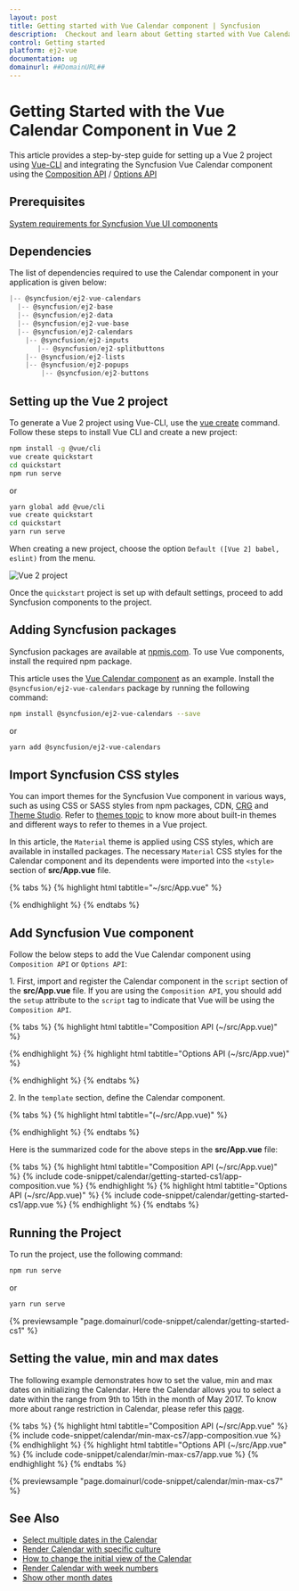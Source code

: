 ```yaml
---
layout: post
title: Getting started with Vue Calendar component | Syncfusion
description:  Checkout and learn about Getting started with Vue Calendar component of Syncfusion Essential JS 2 and more details.
control: Getting started 
platform: ej2-vue
documentation: ug
domainurl: ##DomainURL##
---
```


# Getting Started with the Vue Calendar Component in Vue 2

This article provides a step-by-step guide for setting up a Vue 2 project using [Vue-CLI](https://cli.vuejs.org/) and integrating the Syncfusion Vue Calendar component using the [Composition API](https://vuejs.org/guide/introduction.html#composition-api) / [Options API](https://vuejs.org/guide/introduction.html#options-api)

## Prerequisites

[System requirements for Syncfusion Vue UI components](https://ej2.syncfusion.com/vue/documentation/system-requirements)

## Dependencies

The list of dependencies required to use the Calendar component in your application is given below:

```javascript
|-- @syncfusion/ej2-vue-calendars
  |-- @syncfusion/ej2-base
  |-- @syncfusion/ej2-data
  |-- @syncfusion/ej2-vue-base
  |-- @syncfusion/ej2-calendars
    |-- @syncfusion/ej2-inputs
       |-- @syncfusion/ej2-splitbuttons
    |-- @syncfusion/ej2-lists
    |-- @syncfusion/ej2-popups
        |-- @syncfusion/ej2-buttons
```

## Setting up the Vue 2 project

To generate a Vue 2 project using Vue-CLI, use the [vue create](https://cli.vuejs.org/#getting-started) command. Follow these steps to install Vue CLI and create a new project:

```bash
npm install -g @vue/cli
vue create quickstart
cd quickstart
npm run serve
```

or

```bash
yarn global add @vue/cli
vue create quickstart
cd quickstart
yarn run serve
```

When creating a new project, choose the option `Default ([Vue 2] babel, eslint)` from the menu.

![Vue 2 project](../appearance/images/vue2-terminal.png)

Once the `quickstart` project is set up with default settings, proceed to add Syncfusion components to the project.

## Adding Syncfusion packages

Syncfusion packages are available at [npmjs.com](https://www.npmjs.com/search?q=ej2-vue). To use Vue components, install the required npm package.

This article uses the [Vue Calendar component](https://www.syncfusion.com/vue-components/vue-calendar) as an example. Install the `@syncfusion/ej2-vue-calendars` package by running the following command:

```bash
npm install @syncfusion/ej2-vue-calendars --save
```
or

```bash
yarn add @syncfusion/ej2-vue-calendars
```

## Import Syncfusion CSS styles

You can import themes for the Syncfusion Vue component in various ways, such as using CSS or SASS styles from npm packages, CDN, [CRG](https://crg.syncfusion.com/) and [Theme Studio](https://ej2.syncfusion.com/vue/documentation/appearance/theme-studio). Refer to [themes topic](https://ej2.syncfusion.com/vue/documentation/appearance/theme) to know more about built-in themes and different ways to refer to themes in a Vue project.

In this article, the `Material` theme is applied using CSS styles, which are available in installed packages. The necessary `Material` CSS styles for the Calendar component and its dependents were imported into the `<style>` section of **src/App.vue** file.

{% tabs %}
{% highlight html tabtitle="~/src/App.vue" %}

<style>
@import "../node_modules/@syncfusion/ej2-base/styles/material.css";
@import "../node_modules/@syncfusion/ej2-buttons/styles/material.css";
@import "../node_modules/@syncfusion/ej2-vue-calendars/styles/material.css";
</style>

{% endhighlight %}
{% endtabs %}

## Add Syncfusion Vue component

Follow the below steps to add the Vue Calendar component using `Composition API` or `Options API`:

1\. First, import and register the Calendar component in the `script` section of the **src/App.vue** file. If you are using the `Composition API`, you should add the `setup` attribute to the `script` tag to indicate that Vue will be using the `Composition API`.

{% tabs %}
{% highlight html tabtitle="Composition API (~/src/App.vue)" %}

<script setup>
import { CalendarComponent as EjsCalendar } from '@syncfusion/ej2-vue-calendars';
</script>

{% endhighlight %}
{% highlight html tabtitle="Options API (~/src/App.vue)" %}

<script>
import { CalendarComponent } from '@syncfusion/ej2-vue-calendars';

export default {
  components: {
    'ejs-calendar': CalendarComponent
  }
}
</script>

{% endhighlight %}
{% endtabs %}

2\. In the `template` section, define the Calendar component.

{% tabs %}
{% highlight html tabtitle="(~/src/App.vue)" %}

<template>
    <div id="app">
    <ejs-calendar ></ejs-calendar>
  </div>
</template>

{% endhighlight %}
{% endtabs %}

Here is the summarized code for the above steps in the **src/App.vue** file:

{% tabs %}
{% highlight html tabtitle="Composition API (~/src/App.vue)" %}
{% include code-snippet/calendar/getting-started-cs1/app-composition.vue %}
{% endhighlight %}
{% highlight html tabtitle="Options API (~/src/App.vue)" %}
{% include code-snippet/calendar/getting-started-cs1/app.vue %}
{% endhighlight %}
{% endtabs %}

## Running the Project

To run the project, use the following command:

```bash
npm run serve
```

or

```bash
yarn run serve
```

{% previewsample "page.domainurl/code-snippet/calendar/getting-started-cs1" %}

## Setting the value, min and max dates

The following example demonstrates how to set the value, min and max dates on initializing the Calendar. Here the Calendar allows you to select a date within the range from 9th to 15th in the month of May 2017. To know more about range restriction in Calendar, please refer this [page](./date-range).

{% tabs %}
{% highlight html tabtitle="Composition API (~/src/App.vue" %}
{% include code-snippet/calendar/min-max-cs7/app-composition.vue %}
{% endhighlight %}
{% highlight html tabtitle="Options API (~/src/App.vue" %}
{% include code-snippet/calendar/min-max-cs7/app.vue %}
{% endhighlight %}
{% endtabs %}
        
{% previewsample "page.domainurl/code-snippet/calendar/min-max-cs7" %}

## See Also

* [Select multiple dates in the Calendar](./multi-select)
* [Render Calendar with specific culture](./globalization)
* [How to change the initial view of the Calendar](./calendar-views)
* [Render Calendar with week numbers](./how-to/render-the-calendar-with-week-numbers)
* [Show other month dates](./how-to/show-dates-of-other-months)
